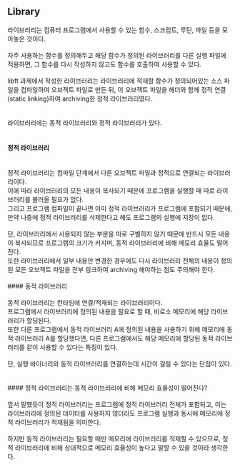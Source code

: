   ## Library<br/>
라이브러리는 컴퓨터 프로그램에서 사용할 수 있는 함수, 스크립트, 루틴, 파일 등을 모아놓은 것이다.<br/>
<br/>
자주 사용하는 함수를 정의해두고 해당 함수가 정의된 라이브러리를 다른 실행 파일에 적용하면, 그 함수를 다시 작성하지 않고도 함수를 호출하여 사용할 수 있다.<br/>
<br/>
libft 과제에서 작성한 라이브러리는 라이브러리에 적재할 함수가 정의되어있는 소스 파일을 컴파일하여 오브젝트 파일로 만든 뒤, 이 오브젝트 파일을 헤더와 함께 정적 연결(static linking)하여 archiving한 정적 라이브러리였다.<br/>
<br/><br/>
라이브러리에는 동적 라이브러리와 정적 라이브러리가 있다.
<br/><br/>
  #### 정적 라이브러리<br/>
<br/>
정적 라이브러리는 컴파일 단계에서 다른 오브젝트 파일과 정적으로 연결되는 라이브러리이다.<br/>
이에 따라 라이브러리의 모든 내용이 복사되기 때문에 프로그램을 실행할 때 따로 라이브러리를 불러올 필요가 없다.<br/>
그리고 프로그램 컴파일이 끝나면 이미 정적 라이브러리가 프로그램에 포함되기 때문에, 만약 나중에 정적 라이브러리를 삭제한다고 해도 프로그램의 실행에 지장이 없다.<br/>
<br/>
단, 라이브러리에서 사용되지 않는 부분을 따로 구별하지 않기 때문에 반드시 모든 내용이 복사되므로 프로그램의 크기가 커지며, 동적 라이브러리에 비해 메모리 효율도 떨어진다.<br/>
또한 라이브러리에서 일부 내용만 변경한 경우에도 다시 라이브러리 전체의 내용이 정의된 모든 오브젝트 파일을 전부 링크하여 archiving 해야하는 점도 주의해야 한다.<br/>
<br/>
  #### 동적 라이브러리<br/>
<br/>
동적 라이브러리는 런타임에 연결/적재되는 라이브러리이다.<br/>
프로그램에서 라이브러리에 정의된 내용을 필요로 할 때, 비로소 메모리에 해당 라이브러리가 할딩된다.<br/>
또한 다른 프로그램에서 동적 라이브러리 A에 정의된 내용을 사용하기 위해 메모리에 동적 라이브러리 A를 할당했다면, 다른 프로그램에서도 해당 메모리에 할당된 동적 라이브러리를 같이 사용할 수 있다는 특징이 있다.<br/>
<br/>
단, 실행 바이너리와 동적 라이브러리를 연결하는데 시간이 걸릴 수 있다는 단점이 있다.<br/>
<br/>
<br/>
  #### 정적 라이브러리는 동적 라이브러리에 비해 메모리 효율성이 떨어진다?<br/>
<br/>
앞서 말했듯이 정적 라이브러리는 프로그램에 정적 라이브러리 전체가 포함되고, 이는 라이브러리에 정의된 데이터를 사용하지 않더라도 프로그램 실행과 동시에 메모리에 정적 라이브러리가 적재됨을 의미한다.<br/>
<br/>
하지만 동적 라이브러리는 필요할 때만 메모리에 라이브러리를 적재할 수 있으므로, 정적 라이브러리에 비해 상대적으로 메모리 효율성이 높다고 말할 수 있을 것이라 생각한다.<br/>
<br/>
 

